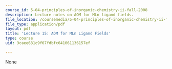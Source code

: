 ```yaml
---
course_id: 5-04-principles-of-inorganic-chemistry-ii-fall-2008
description: Lecture notes on AOM for MLn ligand fields.
file_location: /coursemedia/5-04-principles-of-inorganic-chemistry-ii-fall-2008/3caee631c9f67fdbfc641061136157ef_lecture_15.pdf
file_type: application/pdf
layout: pdf
title: 'Lecture 15: AOM for MLn Ligand Fields'
type: course
uid: 3caee631c9f67fdbfc641061136157ef

---
```

None